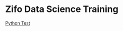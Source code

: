 # Zifo Data Science Training

[Python Test](https://colab.research.google.com/github/ZIFODS/Zifo-Data-Science/blob/main/jupyter_notebooks/Python_Developer_Test.ipynb) 


